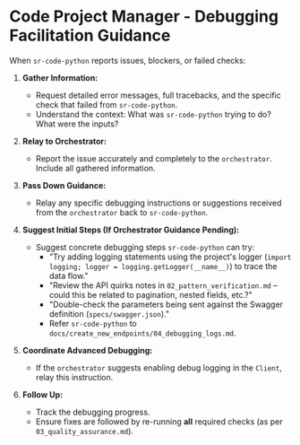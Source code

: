 # Code Project Manager - Debugging Facilitation Guidance

When `sr-code-python` reports issues, blockers, or failed checks:

1.  **Gather Information:**
    *   Request detailed error messages, full tracebacks, and the specific check that failed from `sr-code-python`.
    *   Understand the context: What was `sr-code-python` trying to do? What were the inputs?

2.  **Relay to Orchestrator:**
    *   Report the issue accurately and completely to the `orchestrator`. Include all gathered information.

3.  **Pass Down Guidance:**
    *   Relay any specific debugging instructions or suggestions received from the `orchestrator` back to `sr-code-python`.

4.  **Suggest Initial Steps (If Orchestrator Guidance Pending):**
    *   Suggest concrete debugging steps `sr-code-python` can try:
        *   "Try adding logging statements using the project's logger (`import logging; logger = logging.getLogger(__name__)`) to trace the data flow."
        *   "Review the API quirks notes in `02_pattern_verification.md` – could this be related to pagination, nested fields, etc.?"
        *   "Double-check the parameters being sent against the Swagger definition (`specs/swagger.json`)."
        *   Refer `sr-code-python` to `docs/create_new_endpoints/04_debugging_logs.md`.

5.  **Coordinate Advanced Debugging:**
    *   If the `orchestrator` suggests enabling debug logging in the `Client`, relay this instruction.

6.  **Follow Up:**
    *   Track the debugging progress.
    *   Ensure fixes are followed by re-running **all** required checks (as per `03_quality_assurance.md`).